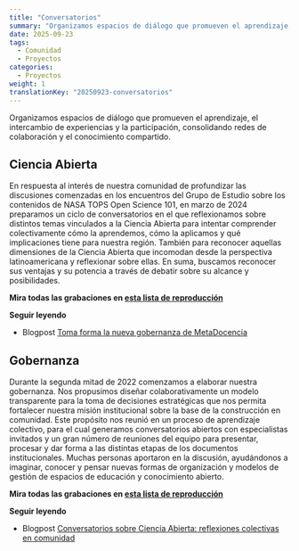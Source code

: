 ```yaml
---
title: "Conversatorios"
summary: "Organizamos espacios de diálogo que promueven el aprendizaje, el intercambio de experiencias y la participación, consolidando redes de colaboración y el conocimiento compartido."
date: 2025-09-23
tags:
  - Comunidad
  - Proyectos
categories:
  - Proyectos
weight: 1
translationKey: "20250923-conversatorios"
---
```


Organizamos espacios de diálogo que promueven el aprendizaje, el intercambio de experiencias y la participación, consolidando redes de colaboración y el conocimiento compartido.

## Ciencia Abierta
En respuesta al interés de nuestra comunidad de profundizar las discusiones comenzadas en los encuentros del Grupo de Estudio sobre los contenidos de NASA TOPS Open Science 101, en marzo de 2024 preparamos un ciclo de conversatorios en el que reflexionamos sobre distintos temas vinculados a la Ciencia Abierta para intentar comprender colectivamente cómo la aprendemos, cómo la aplicamos y qué implicaciones tiene para nuestra región. También para reconocer aquellas dimensiones de la Ciencia Abierta que incomodan desde la perspectiva latinoamericana y reflexionar sobre ellas. En suma, buscamos reconocer sus ventajas y su potencia a través de debatir sobre su alcance y posibilidades.

**Mira todas las grabaciones en [esta lista de reproducción](https://www.youtube.com/playlist?list=PLNsHbWOM6tUfzes2v5mSk6kY90ZpcoIgc)**

**Seguir leyendo**
- Blogpost [Toma forma la nueva gobernanza de MetaDocencia](https://www.metadocencia.org/post/avances-gobernanza/)

## Gobernanza
Durante la segunda mitad de 2022 comenzamos a elaborar nuestra gobernanza. Nos propusimos diseñar colaborativamente un modelo transparente para la toma de decisiones estratégicas que nos permita fortalecer nuestra misión institucional sobre la base de la construcción en comunidad.
Este propósito nos reunió en un proceso de aprendizaje colectivo, para el cual generamos conversatorios abiertos con especialistas invitados y un gran número de reuniones del equipo para presentar, procesar y dar forma a las distintas etapas de los documentos institucionales. Muchas personas aportaron en la discusión, ayudándonos a imaginar, conocer y pensar nuevas formas de organización y modelos de gestión de espacios de educación y conocimiento abierto.

**Mira todas las grabaciones en [esta lista de reproducción](https://www.youtube.com/playlist?list=PLNsHbWOM6tUc3hPxo-EvCtn03Lp_ZcXKy)**

**Seguir leyendo**
- Blogpost [Conversatorios sobre Ciencia Abierta: reflexiones colectivas en comunidad](https://www.metadocencia.org/post/2024/20240506-reflexiones-conversatorio/)
